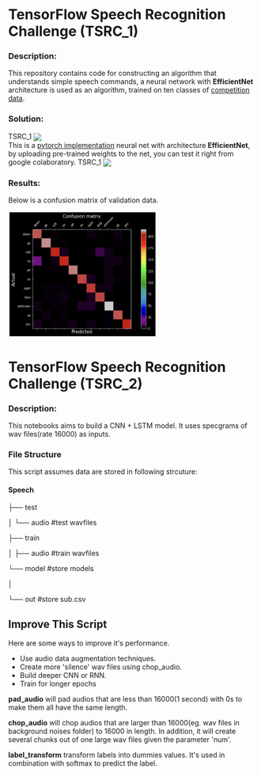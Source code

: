 # TensorFlow Speech Recognition Challenge (TSRC_1)

### Description:

This repository contains code for constructing an algorithm that understands simple speech commands, a neural network with **EfficientNet** architecture is used as an algorithm, trained on ten classes of [competition data](https://www.kaggle.com/c/tensorflow-speech-recognition-challenge/data).

### Solution:
TSRC_1 [<img src="https://colab.research.google.com/assets/colab-badge.svg" align="center">](https://colab.research.google.com/drive/1PyMc1X7mnzaP_E6_0h9g5kqJ730XFxv4?usp=sharing)<br>
This is a [pytorch implementation](https://github.com/lukemelas/EfficientNet-PyTorch) neural net with architecture **EfficientNet**, by uploading pre-trained weights to the net, you can test it right from google colaboratory. TSRC_1 [<img src="https://colab.research.google.com/assets/colab-badge.svg" align="center">](https://colab.research.google.com/drive/1PyMc1X7mnzaP_E6_0h9g5kqJ730XFxv4?usp=sharing)<br>

### Results:
Below is a confusion matrix of validation data.

<p>
 <img border="0"src="./result.png" width="300" height="255">
</p>


# TensorFlow Speech Recognition Challenge (TSRC_2)

### Description:
This notebooks aims to build a CNN + LSTM model.
It uses specgrams of wav files(rate 16000) as inputs.

### File Structure
This script assumes data are stored in following strcuture:

#### Speech

├── test

│ └── audio #test wavfiles

├── train

│ ├── audio #train wavfiles

└── model #store models

│

└── out #store sub.csv

## Improve This Script
Here are some ways to improve it's performance.

- Use audio data augmentation techniques.
- Create more 'silence' wav files using chop_audio.
- Build deeper CNN or RNN.
- Train for longer epochs

<b>pad_audio</b> will pad audios that are less than 16000(1 second) with 0s to make them all have the same length.

<b>chop_audio</b> will chop audios that are larger than 16000(eg. wav files in background noises folder) to 16000 in length. In addition, it will create several chunks out of one large wav files given the parameter 'num'.

<b>label_transform</b> transform labels into dummies values. It's used in combination with softmax to predict the label.
